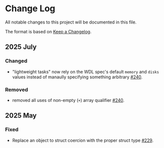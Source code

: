 # Change Log

All notable changes to this project will be documented in this file.

The format is based on [Keep a Changelog](http://keepachangelog.com/).

## 2025 July

### Changed

- "lightweight tasks" now rely on the WDL spec's default `memory` and `disks` values instead of manaully specifying something arbitrary [#240](https://github.com/stjudecloud/workflows/pull/240).

### Removed

- removed all uses of non-empty (`+`) array qualifier [#240](https://github.com/stjudecloud/workflows/pull/240).
 
## 2025 May

### Fixed

- Replace an object to struct coercion with the proper struct type [#229](https://github.com/stjudecloud/workflows/pull/229).
